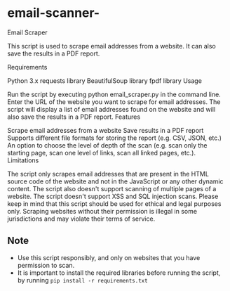 # email-scanner-
Email Scraper

This script is used to scrape email addresses from a website. It can also save the results in a PDF report.

Requirements

Python 3.x
requests library
BeautifulSoup library
fpdf library
Usage

Run the script by executing python email_scraper.py in the command line.
Enter the URL of the website you want to scrape for email addresses.
The script will display a list of email addresses found on the website and will also save the results in a PDF report.
Features

Scrape email addresses from a website
Save results in a PDF report
Supports different file formats for storing the report (e.g. CSV, JSON, etc.)
An option to choose the level of depth of the scan (e.g. scan only the starting page, scan one level of links, scan all linked pages, etc.).
Limitations

The script only scrapes email addresses that are present in the HTML source code of the website and not in the JavaScript or any other dynamic content.
The script also doesn't support scanning of multiple pages of a website.
The script doesn't support XSS and SQL injection scans.
Please keep in mind that this script should be used for ethical and legal purposes only. Scraping websites without their permission is illegal in some jurisdictions and may violate their terms of service.

## Note
- Use this script responsibly, and only on websites that you have permission to scan.
- It is important to install the required libraries before running the script, by running `pip install -r requirements.txt`

